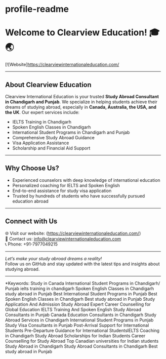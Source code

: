 # profile-readme
# Welcome to Clearview Education! 🎓🌏

[![Website]https://clearviewinternationaleducation.com/

---

## About Clearview Education

Clearview International Education is your trusted **Study Abroad Consultant in Chandigarh and Punjab**. We specialize in helping students achieve their dreams of studying abroad, especially in **Canada, Australia, the USA, and the UK**. Our expert services include:

- IELTS Training in Chandigarh  
- Spoken English Classes in Chandigarh  
- International Student Programs in Chandigarh and Punjab  
- Comprehensive Study Abroad Guidance  
- Visa Application Assistance  
- Scholarship and Financial Aid Support

---

## Why Choose Us?

- Experienced counselors with deep knowledge of international education  
- Personalized coaching for IELTS and Spoken English  
- End-to-end assistance for study visa application  
- Trusted by hundreds of students who have successfully pursued education abroad

---

## Connect with Us

🌐 Visit our website: (https://clearviewinternationaleducation.com/)  
📧 Contact us: info@clearviewinternationaleducation.com  
📞 Phone: +91-7977049215

---

*Let’s make your study abroad dreams a reality!*  
Follow us on GitHub and stay updated with the latest tips and insights about studying abroad.

---

*Keywords:
Study in Canada
International Student Programs in Chandigarh/ Punjab
ielts training in chandigarh
Spoken English Classes in Chandigarh
study abroad in Punjab
Best International Student Programs in Punjab
Best Spoken English Classes in Chandigarh
Best study abroad in Punjab
Study Application And Admission
Study Abroad Expert Career Counselling for Global Education
IELTS Training And Spoken English
Study Abroad Consultants in Punjab
Canada Education Consultants in Chandigarh
Study Abroad Services in Chandigarh
International Student Programs in Punjab
Study Visa Consultants in Punjab​
 Post-Arrival Support for International Students​
 Pre-Departure Guidance for International Students​
 IELTS Coaching in Chandigarh​
Study Abroad Scholarships for Indian Students​
Career Counselling for Study Abroad​
Top Canadian universities for Indian students
Study Abroad in Chandigarh 
Study Abroad Consultants in Chandigarh
Best study abroad in Punjab 

